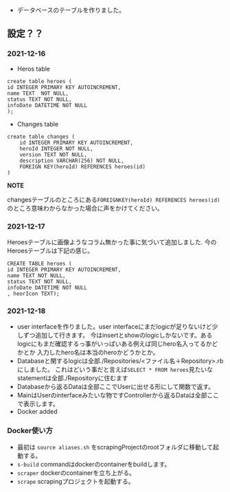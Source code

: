 - データベースのテーブルを作りました。

## 設定？？

### 2021-12-16

- Heros table

``` 
create table heroes (
id INTEGER PRIMARY KEY AUTOINCREMENT,
name TEXT  NOT NULL,
status TEXT NOT NULL,
infoDate DATETIME NOT NULL
); 
```

- Changes table 

``` 
create table changes (
    id INTEGER PRIMARY KEY AUTOINCREMENT,
    heroId INTEGER NOT NULL,
    version TEXT NOT NULL,
    description VARCHAR(256) NOT NULL,
    FOREIGN KEY(heroId) REFERENCES heroes(id)
) 
```


**NOTE**

changesテーブルのところにある` FOREIGNKEY(heroId) REFERENCES heroes(id) `
のところ意味わからなかった場合に声をかけてください。

### 2021-12-17

Heroesテーブルに画像ようなコラム無かった事に気づいて追加しました.
今のHeroesテーブルは下記の感じ。
```
CREATE TABLE heroes (
id INTEGER PRIMARY KEY AUTOINCREMENT,
name TEXT NOT NULL,
status TEXT NOT NULL,
infoDate DATETIME NOT NULL
, heorIcon TEXT);
```

### 2021-12-18

 - user interfaceを作りました。user interfaceにまだlogicが足りないけど少しずつ追加して行きます。
  今はinsertとshowのlogicしかないです。あるlogicにもまだ確認するっ事がいっぱいある例えば同じhero名入ってるかどかとか
  入力したhero名は本当のheroかどうかとか。
- Databaseと関するlogicは全部./Repositories/<ファイル名＋Repository>.rbにしました。
これはどいう事だと言えば` SELECT * FROM heroes `見たいなstatementは全部./Repositoryに住むます
- Databaseから返るDataは全部ここでUserに出せる形にして関数で返す。
- MainはUserのinterfaceみたいな物ですControllerから返るDataは全部ここで表示します。
- Docker added

### Docker使い方
- 最初は ` source aliases.sh ` をscrapingProjectのrootフォルダに移動して起動する。
- ` s-build ` commandはdockerのcontainerをbuildします。
- ` scraper ` dockerのcontainerを立ち上がる。
- ` scrape ` scrapingプロジェクトを起動する。
